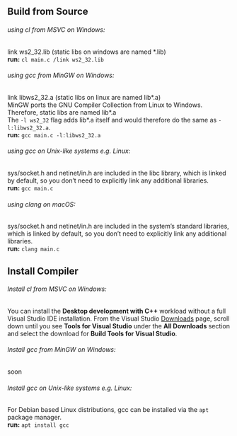 <h2>Build from Source</h2>

<p>
    <h6>using cl from MSVC on Windows:</h6>
    link ws2_32.lib (static libs on windows are named *.lib)<br>
    <strong>run:</strong> <code>cl main.c /link ws2_32.lib</code><br>
</p>

<p>
    <h6>using gcc from MinGW on Windows:</h6>
    link libws2_32.a (static libs on linux are named lib*.a)<br>
    MinGW ports the GNU Compiler Collection from Linux to Windows. Therefore, static libs are named lib*.a<br>
    The <code>-l ws2_32</code> flag adds lib*.a itself and would therefore do the same as <code>-l:libws2_32.a</code>.<br>
    <strong>run:</strong> <code>gcc main.c -l:libws2_32.a</code><br>
</p>

<p>
    <h6>using gcc on Unix-like systems e.g. Linux:</h6>
    sys/socket.h and netinet/in.h are included in the libc library, which is linked by default, so you don’t need to explicitly link any additional libraries.<br>
    <strong>run:</strong> <code>gcc main.c</code><br>
</p>

<p>
    <h6>using clang on macOS:</h6>
    sys/socket.h and netinet/in.h are included in the system’s standard libraries, which is linked by default, so you don’t need to explicitly link any additional libraries.<br>
    <strong>run:</strong> <code>clang main.c</code><br>
</p>

<h2>Install Compiler</h2>

<p>
    <h6>Install cl from MSVC on Windows:</h6>
    You can install the <strong>Desktop development with C++</strong> workload without a full Visual Studio IDE installation. From the Visual Studio <a href="https://visualstudio.microsoft.com/downloads/">Downloads</a> page, scroll down until you see <strong>Tools for Visual Studio</strong> under the <strong>All Downloads</strong> section and select the download for <strong>Build Tools for Visual Studio</strong>.<br>
</p>

<p>
    <h6>Install gcc from MinGW on Windows:</h6>
    soon<br>
</p>

<p>
    <h6>Install gcc on Unix-like systems e.g. Linux:</h6>
    For Debian based Linux distributions, gcc can be installed via the <code>apt</code> package manager.<br>
    <strong>run:</strong> <code>apt install gcc</code><br>
</p>
